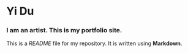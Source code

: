 # Yi Du

### I am an artist. This is my portfolio site.

This is a *README* file for my repository. It is written using **Markdown**.
